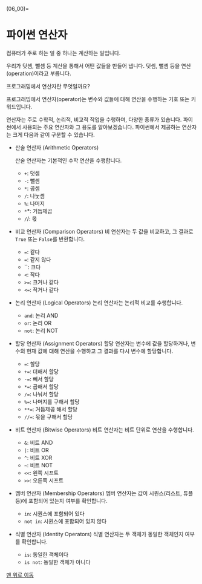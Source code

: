 (06_00)=
# 파이썬 연산자

컴퓨터가 주로 하는 일 중 하나는 계산하는 일입니다.

우리가 덧셈, 뺄셈 등 계산을 통해서 어떤 값들을 만들어 냅니다.
덧셈, 뺄셈 등을 연산(operation)이라고 부릅니다.

프로그래밍에서 연산자란 무엇일까요?

프로그래밍에서 연산자(operator)는 변수와 값들에 대해 연산을 수행하는 기호 또는 키워드입니다.

연산자는 주로 수학적, 논리적, 비교적 작업을 수행하며, 다양한 종류가 있습니다. 파이썬에서 사용되는 주요 연산자와 그 용도를 알아보겠습니다. 파이썬에서 제공하는 연산자는 크게 다음과 같이 구분할 수 있습니다.

- 산술 연산자 (Arithmetic Operators)

    산술 연산자는 기본적인 수학 연산을 수행합니다.
    - `+`: 덧셈
    - `-`: 뺄셈
    - `*`: 곱셈
    - `/`: 나눗셈
    - `%`: 나머지
    - `*`*: 거듭제곱
    - `/`/: 몫

- 비교 연산자 (Comparison Operators)
    비 연산자는 두 값을 비교하고, 그 결과로 `True` 또는 `False`를 반환합니다.
    - `=`: 같다
    - `=`: 같지 않다
    - ``: 크다
    - `<`: 작다
    - `>=`: 크거나 같다
    - `<=`: 작거나 같다

- 논리 연산자 (Logical Operators)
    논리 연산자는 논리적 비교를 수행합니다.
    - `and`: 논리 AND
    - `or`: 논리 OR
    - `not`: 논리 NOT

- 할당 연산자 (Assignment Operators)
    할당 연산자는 변수에 값을 할당하거나, 변수의 현재 값에 대해 연산을 수행하고 그 결과를 다시 변수에 할당합니다.
    - `=`: 할당
    - `+=`: 더해서 할당
    - `-=`: 빼서 할당
    - `*=`: 곱해서 할당
    - `/=`: 나눠서 할당
    - `%=`: 나머지를 구해서 할당
    - `**=`: 거듭제곱 해서 할당
    - `//=`: 몫을 구해서 할당

- 비트 연산자 (Bitwise Operators)
    비트 연산자는 비트 단위로 연산을 수행합니다.
    - `&`: 비트 AND
    - `|`: 비트 OR
    - `^`: 비트 XOR
    - `~`: 비트 NOT
    - `<<`: 왼쪽 시프트
    - `>>`: 오른쪽 시프트

- 멤버 연산자 (Membership Operators)
    멤버 연산자는 값이 시퀀스(리스트, 튜플 등)에 포함되어 있는지 여부를 확인합니다.
    - `in`: 시퀀스에 포함되어 있다
    - `not in`: 시퀀스에 포함되어 있지 않다

- 식별 연산자 (Identity Operators)
    식별 연산자는 두 객체가 동일한 객체인지 여부를 확인합니다.
    - `is`: 동일한 객체이다
    - `is not`: 동일한 객체가 아니다

[맨 위로 이동](06_00)

